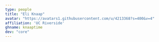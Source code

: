```yaml
---
type: people
title: "Eli Knaap"
avatar: "https://avatars1.githubusercontent.com/u/4213368?s=400&v=4"
affiliation: 'UC Riverside'
ghname: knaaptime
dev: "core"
---
```


